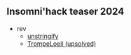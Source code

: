 ## Insomni'hack teaser 2024
- rev
    + [unstringify](./rev/unstringify/)
    + [TrompeLoeil (upsolved)](./rev/trompeloeil/)
